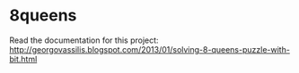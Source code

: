 8queens
=======

Read the documentation for this project:
http://georgovassilis.blogspot.com/2013/01/solving-8-queens-puzzle-with-bit.html

